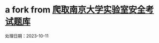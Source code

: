 # a fork from [爬取南京大学实验室安全考试题库](https://github.com/GeRongcun/NJU_QuestionBankForSecurityExam)

处理日期：2023-10-11